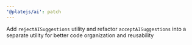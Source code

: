 ```yaml
---
'@platejs/ai': patch
---
```


Add `rejectAISuggestions` utility and refactor `acceptAISuggestions` into a separate utility for better code organization and reusability